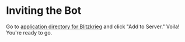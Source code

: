 # Inviting the Bot

Go to [application directory for Blitzkrieg](https://discord.com/application-directory/1097673957865443370) and click "Add to Server." Voila! You're ready to go.
